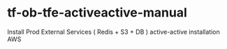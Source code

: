# tf-ob-tfe-activeactive-manual
Install Prod External Services ( Redis + S3 + DB ) active-active installation AWS
